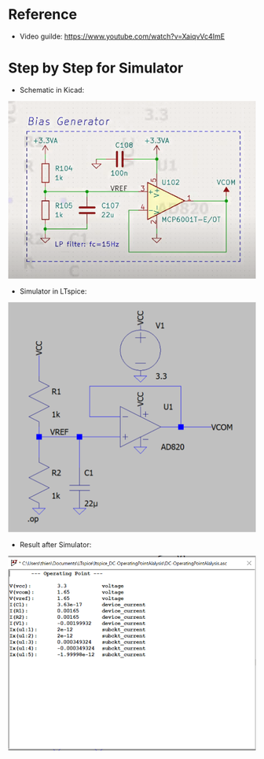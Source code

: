 # Reference
- Video guilde: https://www.youtube.com/watch?v=XaiqvVc4ImE
# Step by Step for Simulator
- Schematic in Kicad:

![schematic](schematic.png)

- Simulator in LTspice:

![simulator](simulator.png)

- Result after Simulator:

![result](result.png)

